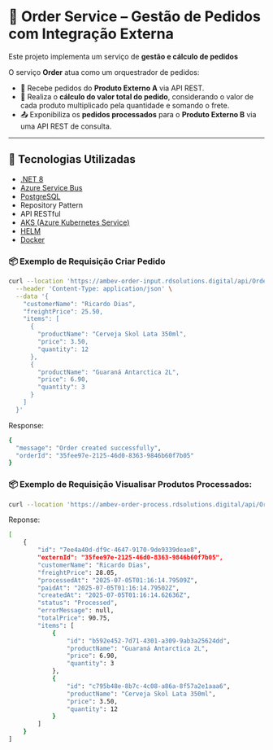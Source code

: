 # 🛒 Order Service – Gestão de Pedidos com Integração Externa

Este projeto implementa um serviço de **gestão e cálculo de pedidos**

O serviço **Order** atua como um orquestrador de pedidos:

- 🔁 Recebe pedidos do **Produto Externo A** via API REST.
- 🧠 Realiza o **cálculo do valor total do pedido**, considerando o valor de cada produto multiplicado pela quantidade e somando o frete.
- 📤 Exponibiliza os **pedidos processados** para o **Produto Externo B** via uma API REST de consulta.

---

## 🧱 Tecnologias Utilizadas

- [.NET 8](https://dotnet.microsoft.com/en-us/)
- [Azure Service Bus](https://learn.microsoft.com/azure/service-bus-messaging/)
- [PostgreSQL](https://www.postgresql.org/)
- Repository Pattern
- API RESTful
- [AKS (Azure Kubernetes Service)](https://learn.microsoft.com/azure/aks/)
- [HELM](https://helm.sh/)
- [Docker](https://www.docker.com/)

### 📦 Exemplo de Requisição Criar Pedido

```bash
curl --location 'https://ambev-order-input.rdsolutions.digital/api/OrderInput/create' \
  --header 'Content-Type: application/json' \
  --data '{
    "customerName": "Ricardo Dias",
    "freightPrice": 25.50,
    "items": [
      {
        "productName": "Cerveja Skol Lata 350ml",
        "price": 3.50,
        "quantity": 12
      },
      {
        "productName": "Guaraná Antarctica 2L",
        "price": 6.90,
        "quantity": 3
      }
    ]
  }'
`````

Response: 
```bash
{
  "message": "Order created successfully",
  "orderId": "35fee97e-2125-46d0-8363-9846b60f7b05"
}
`````

### 📦 Exemplo de Requisição Visualisar Produtos Processados:
```bash
curl --location 'https://ambev-order-process.rdsolutions.digital/api/Order'
`````

Reponse:

```bash
[
    {
        "id": "7ee4a40d-df9c-4647-9170-9de9339deae8",
        "externId": "35fee97e-2125-46d0-8363-9846b60f7b05",
        "customerName": "Ricardo Dias",
        "freightPrice": 28.05,
        "processedAt": "2025-07-05T01:16:14.79509Z",
        "paidAt": "2025-07-05T01:16:14.79502Z",
        "createdAt": "2025-07-05T01:16:14.62636Z",
        "status": "Processed",
        "errorMessage": null,
        "totalPrice": 90.75,
        "items": [
            {
                "id": "b592e452-7d71-4301-a309-9ab3a25624dd",
                "productName": "Guaraná Antarctica 2L",
                "price": 6.90,
                "quantity": 3
            },
            {
                "id": "c795b48e-8b7c-4c08-a86a-8f57a2e1aaa6",
                "productName": "Cerveja Skol Lata 350ml",
                "price": 3.50,
                "quantity": 12
            }
        ]
    }
]
`````

